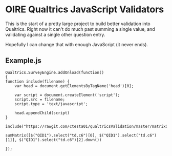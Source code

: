 # OIRE Qualtrics JavaScript Validators

This is the start of a pretty large project to build better validation into Qualtrics. Right now it can't do much past summing a single value, and validating against a single other question entry. 

Hopefully I can change that with enough JavaScript (it never ends).

## Example.js
    Qualtrics.SurveyEngine.addOnload(function()
    {
    function include(filename) {
        var head = document.getElementsByTagName('head')[0];
    
        var script = document.createElement('script');
        script.src = filename;
        script.type = 'text/javascript';
    
        head.appendChild(script)
    }
    
    include("https://rawgit.com/ctesta01/qualtricsValidation/master/matrixSummation.js");
    
    sumMatrix([$("QID1").select("td.c6")[0], $("QID1").select("td.c6")[1]], $("QID1").select("td.c6")[2].down())
    
    });
